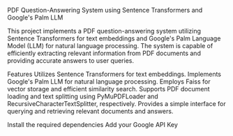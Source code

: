 PDF Question-Answering System using Sentence Transformers and Google's Palm LLM

This project implements a PDF question-answering system utilizing Sentence Transformers for text embeddings and Google's Palm Language Model (LLM) for natural language processing. The system is capable of efficiently extracting relevant information from PDF documents and providing accurate answers to user queries.

Features
Utilizes Sentence Transformers for text embeddings.
Implements Google's Palm LLM for natural language processing.
Employs Faiss for vector storage and efficient similarity search.
Supports PDF document loading and text splitting using PyMuPDFLoader and RecursiveCharacterTextSplitter, respectively.
Provides a simple interface for querying and retrieving relevant documents and answers.

Install the required dependencies
Add your Google API Key
